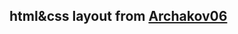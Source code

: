## html&css layout from [Archakov06](https://github.com/Archakov06/react-beginner-projects/commits?author=Archakov06)
